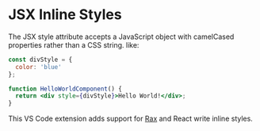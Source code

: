 # JSX Inline Styles

The JSX style attribute accepts a JavaScript object with camelCased properties rather than a CSS string. like:

```jsx
const divStyle = {
  color: 'blue'
};

function HelloWorldComponent() {
  return <div style={divStyle}>Hello World!</div>;
}
```

This VS Code extension adds support for [Rax](https://rax.js.org/) and React write inline styles.

